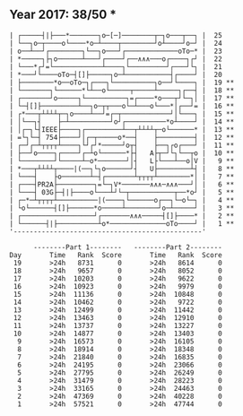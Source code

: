 Year 2017: 38/50 *
------------------------------------------------------------
    | ┌─────┤|├───*───────┐o─[─]────────┬─┐o───┬──┐ |  25 
    | └──┐o─┬────o└────*o─┴────┬────────┘o┴────┘o─┘ |  24 
    | o──┴──┘┌────────┐└──┐o───┘┌─────────────oTo─* |  23 
    | *─────┐├┐o──────┴───┘┌────┘┌──∧∧∧───o┌────┐┌┘ |  22 
    | └───*┌┘=└────────────┴────┐└─────────┘┌───┘└┐ |  21 
    | *───┘└────oTo─┤[]├─────┐o─┴───────────┤┌────┘ |  20 
    | ├────────*o──oTo─┐┌───┐└──────────┐o──┘└────┐ |  19 **
    | └───────┐└──────*└┴──o└─────┬─────┴─────┐┌──┤ |  18 **
    | ┌───────┘o─────┐└──────────┐=┌────*o───┬┘└─┐│ |  17 **
    | └─┤[]├─────────┴──┐o─┬┬───o└─┴───o└───*│┌──┘= |  16 **
    | ┌*───┬┴┴┴┴┬─┐o────┴──┘=┌─┬────────────┘│└───┐ |  15 **
    | │└──┐┤    ├─┴──────────┘o┘┌──────────*o┴────┘ |  14 **
    | │┌─┐└┤IEEE├────┐┌─────────┴──┬┴┴┴┴┬─o└──────* |  13 **
    | =└┐└─┤ 754├────┘│┌─┬─────o*──┤    ├─────────┤ |  12 **
    | ┌─┘┌─┴┬┬┬┬┴────┐└┘┌┘*─────┘o┬┤    ├──┐┌o┌───┘ |  11 **
    | ├──┘o────┐┌────┘┌─┴o└──────*├┤   A├┬─┘└┐└──┬o |  10 **
    | └────────┘└─────┴─o*───────┘│┤   L├└───┴──o│V |   9 **
    | *───┬┴┴┴┴┬────|(──┐└┐o──────┘┤   U├────────┴┤ |   8 **
    | └───┤    ├o───────┴─┤┌───────┴┬┬┬┬┴────────*│ |   7 **
    | ┌───┤PR2A├─────────┐=└─┐V*───────∧∧∧─∧∧∧───┘│ |   6 **
    | └───┤ 03G├─┤|├────o└───┴┘└─┬───────────┬──*o┘ |   5 **
    | ┌─*─┴┬┬┬┬┴──────────|(────┐└──────o┌──┐└─o└─┐ |   4 **
    | └o└──────┤[]├──────*o─────┴────────┘o─┴─────┘ |   3 **
    | ┌──────────────────┘┌───────∧∧∧─────┤[]├────* |   2 **
    | └──────┤|├──────────┴o*──────────────oTo────┘ |   1 **
    '-----------------------------------------------'       

          --------Part 1--------   --------Part 2--------
    Day       Time   Rank  Score       Time   Rank  Score
     19       >24h   8731      0       >24h   8614      0
     18       >24h   9657      0       >24h   8052      0
     17       >24h  10203      0       >24h   9622      0
     16       >24h  10923      0       >24h   9979      0
     15       >24h  11136      0       >24h  10848      0
     14       >24h  10462      0       >24h   9722      0
     13       >24h  12499      0       >24h  11442      0
     12       >24h  13463      0       >24h  12910      0
     11       >24h  13737      0       >24h  13227      0
     10       >24h  14877      0       >24h  13403      0
      9       >24h  16573      0       >24h  16105      0
      8       >24h  18914      0       >24h  18348      0
      7       >24h  21840      0       >24h  16835      0
      6       >24h  24195      0       >24h  23066      0
      5       >24h  27795      0       >24h  26249      0
      4       >24h  31479      0       >24h  28223      0
      3       >24h  33165      0       >24h  24463      0
      2       >24h  47369      0       >24h  40228      0
      1       >24h  57521      0       >24h  47744      0

